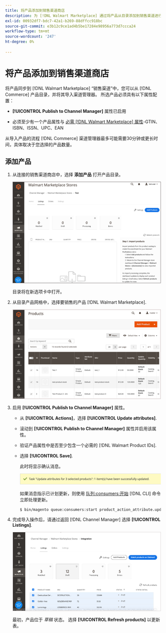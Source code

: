 ```yaml
---
title: 将产品添加到销售渠道商店
description: 为 [!DNL Walmart Marketplace] 通过将产品从目录添加到销售渠道进行销售
exl-id: 00932df7-bdc7-42a1-b269-88dffcc918bc
source-git-commit: e3b12c9ce1ad4b5be17284e98956a773d7ccca24
workflow-type: tm+mt
source-wordcount: '247'
ht-degree: 0%

---
```



# 将产品添加到销售渠道商店

将产品同步到 [!DNL Walmart Marketplace] “销售渠道”中，您可以从 [!DNL Commerce] 产品目录，并将其导入渠道管理器。 所选产品必须具有以下属性配置：

- **[!UICONTROL Publish to Channel Manager]** 属性已启用

- 必须至少有一个产品属性与 [必需 [!DNL Walmart Marketplace] 属性](map-catalog-attributes.md)-GTIN、ISBN、ISSN、UPC、EAN

从导入产品的流程 [!DNL Commerce] 渠道管理器最多可能需要30分钟或更长时间，具体取决于您选择的产品数量。

## 添加产品

1. 从连接的销售渠道商店中，选择 **添加产品** 打开产品目录。

   ![将产品添加到销售渠道商店](assets/add-initial-products-to-connected-channel.png)

   目录将在新选项卡中打开。

1. 从目录产品网格中，选择要销售的产品 [!DNL Walmart Marketplace].

   ![将产品发送到销售渠道商店](assets/select-products-from-catalog.png)

1. 启用 **[!UICONTROL Publish to Channel Manager]** 属性。

   - 从 **[!UICONTROL Actions]**，选择 **[!UICONTROL Update attributes]**.

   - 滚动到 **[!UICONTROL Publish to Channel Manager]** 属性并启用该属性。

   - 验证产品属性中是否至少包含一个必需的 [!DNL Walmart Product IDs].

   - 选择 **[!UICONTROL Save]**.

      此时将显示确认消息。

      ![产品从目录导入到销售渠道确认消息](assets/product-import-from-catalog-confirmation.png)

      如果消息指示已计划更新，则使用 [队列:consumers:开始](https://devdocs.magento.com/guides/v2.4/config-guide/cli/config-cli-subcommands-queue.html) [!DNL CLI] 命令立即处理更新。

      ```bash
      $ bin/magento queue:consumers:start product_action_attribute.update
      ```

1. 完成导入操作后，请通过返回 [!DNL Channel Manager] 选择 **[!UICONTROL Listings]**.

   ![导入连接销售渠道的产品](assets/products-in-marketplace-sales-channel.png)

   最初，产品位于 *草稿* 状态。 选择 **[!UICONTROL Refresh products]** 以更新表。

